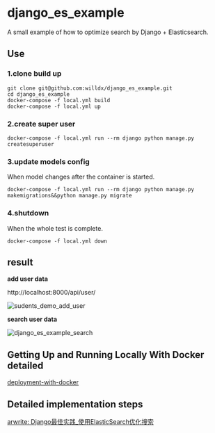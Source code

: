 django_es_example
=================

A small example of how to optimize search by Django + Elasticsearch.

## Use

### 1.clone build up 

```
git clone git@github.com:willdx/django_es_example.git
cd django_es_example
docker-compose -f local.yml build
docker-compose -f local.yml up
```

### 2.create super user

```
docker-compose -f local.yml run --rm django python manage.py createsuperuser
```

### 3.update models config

When model changes after the container is started.

```
docker-compose -f local.yml run --rm django python manage.py makemigrations&&python manage.py migrate
```

### 4.shutdown

When the whole test is complete.

```
docker-compose -f local.yml down
```

## result

**add user data**

http://localhost:8000/api/user/

![sudents_demo_add_user](http://iwillb.imdancer.com/sudents_demo_add_user.png)

**search user data**

![django_es_example_search](http://iwillb.imdancer.com/student_demo_search.png)



## Getting Up and Running Locally With Docker detailed

[deployment-with-docker](https://cookiecutter-django.readthedocs.io/en/latest/developing-locally-docker.html)


## Detailed implementation steps

[arwrite: Django最佳实践_使用ElasticSearch优化搜索](http://rw.imdancer.com/read/249/)
